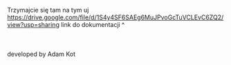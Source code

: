 Trzymajcie się tam na tym uj
<br/>
https://drive.google.com/file/d/1S4y4SF6SAEg6MuJPvoGcTuVCLEvC6ZQ2/view?usp=sharing
link do dokumentacji ^
<br/><br/><br/><br/>
developed by Adam Kot
